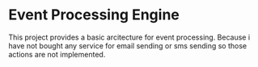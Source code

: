 # Event Processing Engine
This project provides a basic arcitecture for event processing.
Because i have not bought any service for email sending or sms sending so those actions are not implemented.


